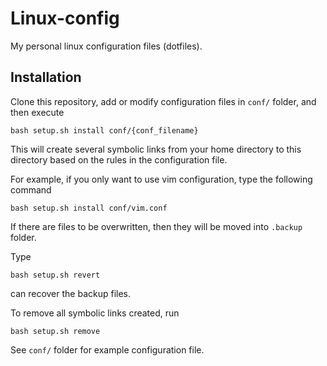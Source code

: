# Linux-config

My personal linux configuration files (dotfiles).

## Installation

Clone this repository, add or modify configuration files in `conf/` folder, and then execute

```shell
bash setup.sh install conf/{conf_filename}
```

This will create several symbolic links from your home directory to this directory based on the rules in the configuration file.

For example, if you only want to use vim configuration, type the following command

```shell
bash setup.sh install conf/vim.conf
```

If there are files to be overwritten, then they will be moved into `.backup` folder.

Type

```shell
bash setup.sh revert
```

can recover the backup files.

To remove all symbolic links created, run

```shell
bash setup.sh remove
```

See `conf/` folder for example configuration file.
